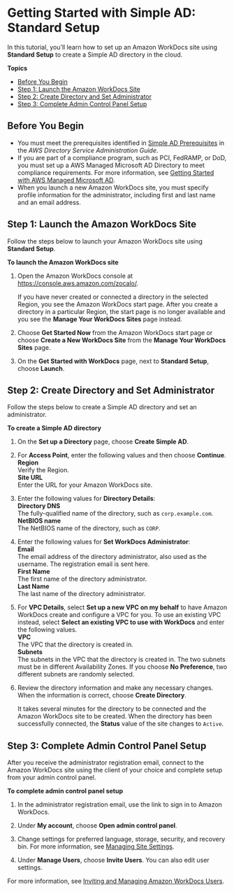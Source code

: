 # Getting Started with Simple AD: Standard Setup<a name="cloud_standard_setup"></a>

In this tutorial, you’ll learn how to set up an Amazon WorkDocs site using **Standard Setup** to create a Simple AD directory in the cloud\.

**Topics**
+ [Before You Begin](#standard-setup-prereqs)
+ [Step 1: Launch the Amazon WorkDocs Site](#standard-setup-site)
+ [Step 2: Create Directory and Set Administrator](#standard-setup-directory)
+ [Step 3: Complete Admin Control Panel Setup](#standard-setup-admin-panel)

## Before You Begin<a name="standard-setup-prereqs"></a>
+ You must meet the prerequisites identified in [Simple AD Prerequisites](https://docs.aws.amazon.com/directoryservice/latest/admin-guide/cloud_prereq.html) in the *AWS Directory Service Administration Guide*\.
+ If you are part of a compliance program, such as PCI, FedRAMP, or DoD, you must set up a AWS Managed Microsoft AD Directory to meet compliance requirements\. For more information, see [Getting Started with AWS Managed Microsoft AD](connect_directory_microsoft.md)\.
+ When you launch a new Amazon WorkDocs site, you must specify profile information for the administrator, including first and last name and an email address\. 

## Step 1: Launch the Amazon WorkDocs Site<a name="standard-setup-site"></a>

Follow the steps below to launch your Amazon WorkDocs site using **Standard Setup**\.

**To launch the Amazon WorkDocs site**

1. Open the Amazon WorkDocs console at [https://console\.aws\.amazon\.com/zocalo/](https://console.aws.amazon.com/zocalo/)\.

   If you have never created or connected a directory in the selected Region, you see the Amazon WorkDocs start page\. After you create a directory in a particular Region, the start page is no longer available and you see the **Manage Your WorkDocs Sites** page instead\.

1. Choose **Get Started Now** from the Amazon WorkDocs start page or choose **Create a New WorkDocs Site** from the **Manage Your WorkDocs Sites** page\.

1. On the **Get Started with WorkDocs** page, next to **Standard Setup**, choose **Launch**\.

## Step 2: Create Directory and Set Administrator<a name="standard-setup-directory"></a>

Follow the steps below to create a Simple AD directory and set an administrator\.

**To create a Simple AD directory**

1. On the **Set up a Directory** page, choose **Create Simple AD**\.

1. For **Access Point**, enter the following values and then choose **Continue**\.  
**Region**  
Verify the Region\.  
**Site URL**  
Enter the URL for your Amazon WorkDocs site\.

1. Enter the following values for **Directory Details**:  
**Directory DNS**  
The fully\-qualified name of the directory, such as `corp.example.com`\.  
**NetBIOS name**  
The NetBIOS name of the directory, such as `CORP`\.

1. Enter the following values for **Set WorkDocs Administrator**:  
**Email**  
The email address of the directory administrator, also used as the username\. The registration email is sent here\.  
**First Name**  
The first name of the directory administrator\.  
**Last Name**  
The last name of the directory administrator\.

1. For **VPC Details**, select **Set up a new VPC on my behalf** to have Amazon WorkDocs create and configure a VPC for you\. To use an existing VPC instead, select **Select an existing VPC to use with WorkDocs** and enter the following values\.  
**VPC**  
The VPC that the directory is created in\.  
**Subnets**  
The subnets in the VPC that the directory is created in\. The two subnets must be in different Availability Zones\. If you choose **No Preference**, two different subnets are randomly selected\.

1. Review the directory information and make any necessary changes\. When the information is correct, choose **Create Directory**\.

   It takes several minutes for the directory to be connected and the Amazon WorkDocs site to be created\. When the directory has been successfully connected, the **Status** value of the site changes to `Active`\.

## Step 3: Complete Admin Control Panel Setup<a name="standard-setup-admin-panel"></a>

After you receive the administrator registration email, connect to the Amazon WorkDocs site using the client of your choice and complete setup from your admin control panel\.

**To complete admin control panel setup**

1. In the administrator registration email, use the link to sign in to Amazon WorkDocs\.

1. Under **My account**, choose **Open admin control panel**\.

1. Change settings for preferred language, storage, security, and recovery bin\. For more information, see [Managing Site Settings](manage-sites.md)\.

1. Under **Manage Users**, choose **Invite Users**\. You can also edit user settings\. 

For more information, see [Inviting and Managing Amazon WorkDocs Users](users.md)\.